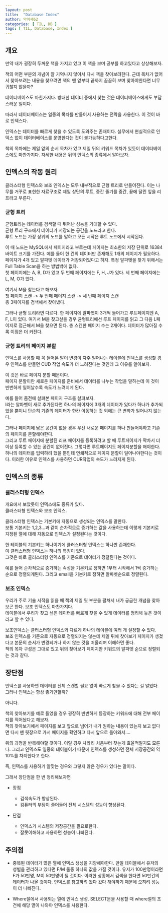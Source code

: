 ```yaml
---
layout: post
title:  "Database Index"
author: 악어새62
categories: [ TIL, DB ]
tags: [ TIL, Database, Index ]
---
```

## 개요

만약 내가 굉장히 두꺼운 책을 가지고 있고 이 책을 보며 공부를 하고있다고 상상해보자.

책의 어떤 부분의 개념이 잘 기억나지 않아서 다시 책을 찾아보려한다. 근데 목차가 없어서 찾아보려는 내용을 찾으려면 책의 맨 앞부터 끝까지 꼼꼼히 보며 찾아야한다면 너무 귀찮지 않을까?

데이터베이스도 마찬가지다. 방대한 데이터 중에서 찾는 것은 데이터베이스에게도 부담스러운 일이다.

따라서 데이터베이스는 일종의 목차를 만들어서 사용하는 전략을 사용한다. 이 것이 바로 인덱스다.

인덱스는 데이터를 빠르게 찾을 수 있도록 도와주는 존재이다. 실무에서 현실적으로 인덱스 없이 데이터베이스를 운영한다는 것이 불가능하다고한다.

책의 목차에는 제일 앞의 순서 목차가 있고 제일 뒤의 키워드 목차가 있듯이 데이터베이스에도 마찬가지다. 자세한 내용은 뒤의 인덱스의 종류에서 알아보자.

## 인덱스의 작동 원리

클러스터형 인덱스와 보조 인덱스는 모두 내부적으로 균형 트리로 만들어진다. 이는 나무를 거꾸로 표현한 자료구조로 제일 상단의 루트, 중간 줄기를 중간, 끝에 달린 잎을 리프라고 부른다.

### 균형 트리

균형트리는 데이터를 검색할 때 뛰어난 성능을 기대할 수 있다.  
균형 트리 구조에서 데이터가 저장되는 공간을 노드라고 한다.  
루트 노드는 가장 상위의 노드를 말하고 모든 시작은 루트 노드에서 시작된다.  

이 때 노드는 MySQL에서 페이지라고 부르는데 페이지는 최소한의 저장 단위로 16384바이트 크기를 가진다. 예를 들어 한 건의 데이터만 존재해도 1개의 페이지가 필요하다.  
페이자가 4개 있고 알파벳 데이터가 저장되어있다고 하자. 특정 알파벳을 찾기 위해서는 Full Table Scan을 하는 방법밖에 없다.  
첫 페이지에는 A, B, D가 있고 두 번째 페이지에는 F, H, J가 있다. 세 번째 페이지에는 L, M, O가 있다.  

여기서 M을 찾는다고 해보자.  
첫 페이지 스캔 -> 두 번째 페이지 스캔 -> 세 번째 페이지 스캔  
총 3페이지를 검색해서 찾아냈다.  

그러나 균형 트리라면 다르다. 한 페이지에 알파벳이 3개씩 들어가고 루트페이지엔 A, F, L이 있다. 여기서 M을 찾고싶을 경우 균형트리에선 루트 페이지를 읽고 그 다음 L페이지로 접근해서 M을 찾으면 된다. 총 스캔한 페이지 수는 2개이다. 데이터가 많아질 수록 이점은 더 커진다.

### 균형 트리의 페이지 분할

인덱스를 사용할 때 꼭 들어본 말이 변경이 자주 일어나는 테이블에 인덱스를 생성할 경우 인덱스를 만들면 CUD 작업 속도가 더 느려진다는 것인데 그 이유를 알아보자.

이 것은 바로 페이지 분할 때문이다.  
페이지 분할이란 새로운 페이지를 준비해서 데이터를 나누는 작업을 말하는데 이 것이 빈번하게 일어날수록 속도가 느려지게 된다.

예를 들어 좀전에 살펴본 페이지 구조를 살펴보자.  
I라는 알파벳이 새로 추가된다면 하나의 페이지에 3개의 데이터가 있다가 하나가 추가되었을 뿐이니 단순히 기존의 데이터가 한칸 이동하는 것 외에는 큰 변화가 일어나지 않는다.

그러나 페이지에 남은 공간이 없을 경우 우선 새로운 페이지를 하나 만들어야하고 기존의 페이지를 분할해야한다.  
그리고 루트 페이지에 분할된 리프 페이지를 등록하려고 할 때 루트페이지가 꽉차서 더 이상 등록할 수 있는 공간이 없어진다. 그렇다면 루트페이지도 페이지분할을 해야한다.  
하나의 데이터를 입력하려 했을 뿐인데 연쇄적으로 페이지 분할이 일어나야한다는 것이다. 이러한 이유로 인덱스를 사용하면 CUR작업의 속도가 느려지게 된다.

## 인덱스의 종류

### 클러스터형 인덱스

개요에서 보았듯이 인덱스에도 종류가 있다.  
클러스터형 인덱스와 보조 인덱스.

클러스터형 인덱스는 기본키에 자동으로 생성되는 인덱스를 말한다.  
보통 기본키는 1,2,3...과 같이 순차적으로 증가하는 값을 사용하는데 이렇게 기본키로 지정된 열에 대해 자동으로 인덱스가 설정된다는 것이다.

한 테이블의 기본키는 하나이기에 클러스터형 인덱스는 하나만 존재한다.  
이 클러스터형 인덱스는 하나의 특징이 있다.  
그것은 바로 클러스터형 인덱스를 기준으로 데이터가 정렬된다는 것이다.

예를 들어 순차적으로 증가하는 속성을 기본키로 정하면 1부터 시작해서 1씩 증가하는 순으로 정렬되게된다. 그리고 email을 기본키로 정하면 알파벳순으로 정렬된다.

### 보조 인덱스

우리가 주로 기술 서적을 읽을 때 책의 제일 뒷 부분을 펼쳐서 내가 궁금한 개념을 찾아보곤 한다. 보조 인덱스도 마찬가지다.  
테이블에서 우리가 찾고 싶은 데이터를 빠르게 찾을 수 있게 데이터를 정리해 놓은 것이라고 할 수 있다.

보조인덱스는 클러스터형 인덱스와 다르게 하나의 테이블에 여러 개 설정할 수 있다.  
보조 인덱스를 기준으로 자동으로 정렬되지는 않는데 제일 뒤에 찾아보기 페이지가 생겼다고 본문의 순서가 변경되거나 하지 않는 것을 떠올리며 이해하면 좋다.  
책의 목차 구성은 그대로 있고 뒤의 찾아보기 페이지만 키워드의 알파벳 순으로 정렬되는 것과 같다.

## 장단점

인덱스를 사용하면 데이터를 전체 스캔할 필요 없이 빠르게 찾을 수 있다는 걸 알았다. 그러나 인덱스는 항상 좋기만할까?

아니다.

책의 찾아보기를 예로 들었을 경우 굉장히 빈번하게 등장하는 키워드에 대해 전부 페이지를 적어놨다고 해보자.  
책의 찾아보기에서 페이지를 보고 앞으로 넘어가 내가 원하는 내용이 있는지 보고 없다면 다시 맨 뒷장으로 가서 페이지를 확인하고 다시 앞으로 돌아와서....

위의 과정을 반복해야할 것이다. 이럴 경우 차라리 처음부터 찾는게 효율적일지도 모른다. 그리고 인덱스도 일종의 테이블이기 때문에 인덱스를 생성하면 전체 저장공간의 약 10%를 차지한다고 한다.

즉, 인덱스를 사용하기 알맞는 경우와 그렇지 않은 경우가 있다는 말이다.

그래서 장단점을 한 번 정리해보자면

* 장점
  * 검색속도가 향상된다.
  * 컴퓨터의 부담이 줄어들어 전체 시스템의 성능이 향상된다.

* 단점
  * 인덱스가 시스템의 저장공간을 필요로한다.
  * 잘못이해하고 사용하면 성능이 나빠진다.

## 주의점

* 중복된 데이터가 많은 열에 인덱스 생성을 지양해야한다.
  만일 테이블에서 유저의 성별을 관리하고 있다면 F/M 둘중 하나의 값을 가질 것이다. 유저가 100만명이라면 F가 50만명, M이 50만명이 될 것이다.
  이러한 상황에서 검색을 한다면 50만건의 데이터가 나올 것이다. 인덱스를 참고하려 왔다 갔다 해야하기 때문에 오히려 성능이 더 나빠진다.
  
* Where절에서 사용되는 열에 인덱스 생성.
  SELECT문을 사용할 때 where절의 조건에 해당 열이 나와야 인덱스를 사용한다.